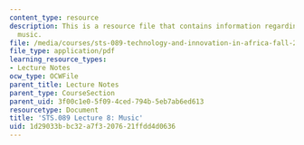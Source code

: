 ```yaml
---
content_type: resource
description: This is a resource file that contains information regarding lecture 8
  music.
file: /media/courses/sts-089-technology-and-innovation-in-africa-fall-2014/1d29033bbc32a7f3207621ffdd4d0636_MITSTS_089F14_Lecture8.pdf
file_type: application/pdf
learning_resource_types:
- Lecture Notes
ocw_type: OCWFile
parent_title: Lecture Notes
parent_type: CourseSection
parent_uid: 3f00c1e0-5f09-4ced-794b-5eb7ab6ed613
resourcetype: Document
title: 'STS.089 Lecture 8: Music'
uid: 1d29033b-bc32-a7f3-2076-21ffdd4d0636
---
```

